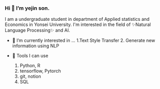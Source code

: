 ### Hi 👋 I’m yejin son.

I am a undergraduate student in department of Applied statistics and  Economics in Yonsei University.
I'm interested in the field of ✨Natural Language Processing✨ and AI.

- 🔭 I’m currently interested in ...
  1.Text Style Transfer 
  2. Generate new information using NLP

- 🌱 Tools I can use 
  1. Python, R 
  2. tensorflow, Pytorch
  3. git, notion
  4. SQL
  

